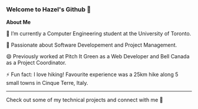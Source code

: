 ### Welcome to Hazel's Github 👋


**About Me**

🔭 I’m currently a Computer Engineering student at the University of Toronto.

🌱 Passionate about Software Developement and Project Management.

😄 Previously worked at Pitch It Green as a Web Developer and Bell Canada as a Project Coordinator.

⚡ Fun fact: I love hiking! Favourite experience was a 25km hike along 5 small towns in Cinque Terre, Italy.

****
Check out some of my technical projects and connect with me 📲

